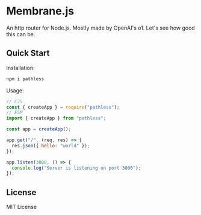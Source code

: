 # Membrane.js

An http router for Node.js. Mostly made by OpenAI's o1. Let's see how good this can be.

## Quick Start

Installation:

```bash
npm i pathless
```

Usage:

```js
// CJS
const { createApp } = require("pathless");
// ESM
import { createApp } from "pathless";

const app = createApp();

app.get("/", (req, res) => {
  res.json({ hello: "world" });
});

app.listen(3000, () => {
  console.log("Server is listening on port 3000");
});
```

## License

MIT License
